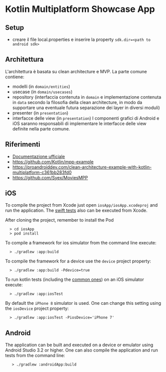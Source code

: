 # Kotlin Multiplatform Showcase App


## Setup
- creare il file local.properties e inserire la property `sdk.dir=<path to android sdk>`

## Architettura
L'architettura è basata su clean architecture e MVP.
La parte comune contiene:
- modelli (in `domain/entities`)
- usecase (in `domain/usecases`)
- repository (interfaccia contenuta in `domain` e implementazione contenuta in `data` secondo la filosofia della clean architecture, in modo da supportare una eventuale futura separazione dei layer in diversi moduli)
- presenter (in `presentation`)
- interfacce delle view (in `presentation`)
I componenti grafici di Android e iOS saranno responsabili di implementare le interfacce delle view definite nella parte comune.

## Riferimenti
- [Documentazione ufficiale](https://kotlinlang.org/docs/reference/building-mpp-with-gradle.html)
- https://github.com/Kotlin/mpp-example
- https://proandroiddev.com/clean-architecture-example-with-kotlin-multiplatform-c361bb283fd0
- https://github.com/Syex/MoviesMPP

## iOS

To compile the project from Xcode just open `iosApp/iosApp.xcodeproj` and run the application.
The [swift tests](iosApp/iosAppTests/iosAppTests.swift) also can be executed from Xcode.

After cloning the project, remember to install the Pod

```
  > cd iosApp
  > pod install
```

To compile a framework for ios simulator from the command line execute:

```
  > ./gradlew :app:build
```

To compile the framework for a device use the `device` project property:

```
  > ./gradlew :app:build -Pdevice=true
```

To run kotlin tests (including the [common ones](app/src/commonTest/kotlin/CalculatorTest.kt))
on an iOS simulator execute:

```
  > ./gradlew :app:iosTest
```

By default the `iPhone 8` simulator is used. One can change this setting using the `iosDevice` project property:

```
  > ./gradlew :app:iosTest -PiosDevice='iPhone 7'
```


## Android

The application can be built and executed on a device or emulator using Android Studio 3.2 or higher.
One can also compile the application and run tests from the command line:

```
   > ./gradlew :androidApp:build
```
